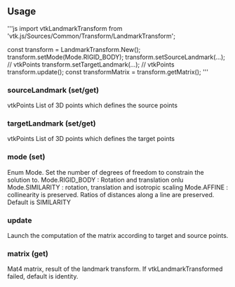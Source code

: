 ## Usage

'''js
import vtkLandmarkTransform from 'vtk.js/Sources/Common/Transform/LandmarkTransform';

const transform = LandmarkTransform.New();
transform.setMode(Mode.RIGID_BODY);
transform.setSourceLandmark(...); // vtkPoints
transform.setTargetLandmark(...); // vtkPoints
transform.update();
const transformMatrix = transform.getMatrix();
'''

### sourceLandmark (set/get)

vtkPoints
List of 3D points which defines the source points

### targetLandmark (set/get)

vtkPoints
List of 3D points which defines the target points

### mode (set)

Enum Mode.
Set the number of degrees of freedom to constrain the solution to.
Mode.RIGID_BODY : Rotation and translation onlu
Mode.SIMILARITY : rotation, translation and isotropic scaling
Mode.AFFINE : collinearity is preserved. Ratios of distances along a line are preserved.
Default is SIMILARITY

### update

Launch the computation of the matrix according to target and source points.

### matrix (get)

Mat4 matrix, result of the landmark transform.
If vtkLandmarkTransformed failed, default is identity.
